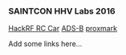 ### SAINTCON HHV Labs 2016

[HackRF RC Car](walkthroughs/hackrf-rc-car.md)
[ADS-B](walkthroughs/ads-b.md)
[proxmark](walkthroughs/proxmark.md)

Add some links here...
